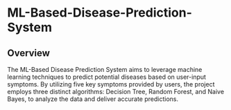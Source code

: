# ML-Based-Disease-Prediction-System

## Overview

The ML-Based Disease Prediction System aims to leverage machine learning techniques to predict potential diseases based on user-input symptoms. By utilizing five key symptoms provided by users, the project employs three distinct algorithms: Decision Tree, Random Forest, and Naive Bayes, to analyze the data and deliver accurate predictions.


